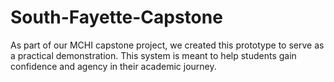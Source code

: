 # South-Fayette-Capstone
As part of our MCHI capstone project, we created this prototype to serve as a practical demonstration. This system is meant to help students gain confidence and agency in their academic journey.
